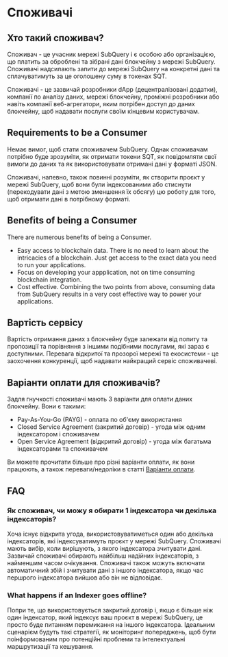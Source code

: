 # Споживачі

## Хто такий споживач?

Споживач - це учасник мережі SubQuery і є особою або організацією, що платить за оброблені та зібрані дані блокчейну з мережі SubQuery. Споживачі надсилають запити до мережі SubQuery на конкретні дані та сплачуватимуть за це оголошену суму в токенах SQT.

Споживачі - це зазвичай розробники dApp (децентралізовані додатки), компанії по аналізу даних, мережі блокчейну, проміжні розробники або навіть компанії веб-агрегатори, яким потрібен доступ до даних блокчейну, щоб надавати послуги своїм кінцевим користувачам.

## Requirements to be a Consumer

Немає вимог, щоб стати споживачем SubQuery. Однак споживачам потрібно буде зрозуміти, як отримати токени SQT, як повідомляти свої вимоги до даних та як використовувати отримані дані у форматі JSON.

Споживачі, напевно, також повинні розуміти, як створити проєкт у мережі SubQuery, щоб вони були індексованими або стиснути (перекодувати дані з метою зменшення їх обсягу) цю роботу для того, щоб отримати дані в потрібному форматі.

## Benefits of being a Consumer

There are numerous benefits of being a Consumer.

- Easy access to blockchain data. There is no need to learn about the intricacies of a blockchain. Just get access to the exact data you need to run your applications.
- Focus on developing your appplication, not on time consuming blockchain integration.
- Cost effective. Combining the two points from above, consuming data from SubQuery results in a very cost effective way to power your applications.

## Вартість сервісу

Вартість отримання даних з блокчейну буде залежати від попиту та пропозиції та порівняння з іншими подібними послугами, які зараз є доступними. Перевага відкритої та прозорої мережі та екосистеми - це заохочення конкуренції, щоб надавати найкращий сервіс споживачеві.

## Варіанти оплати для споживачів?

Задля гнучкості споживачі мають 3 варіанти для оплати даних блокчейну. Вони є такими:

- Pay-As-You-Go (PAYG) - оплата по об'єму використання
- Closed Service Agreement (закритий договір) - угода між одним індексатором і споживачем
- Open Service Agreement (відкритий договір) - угода між багатьма індексаторами та споживачем

Ви можете прочитати більше про різні варіанти оплати, як вони працюють, а також переваги/недоліки в статті [Варіанти оплати](./payment-methods.md).

## FAQ

### Як споживач, чи можу я обирати 1 індексатора чи декілька індексаторів?

Хоча існує відкрита угода, використовуватиметься один або декілька індексаторів, які індексуватимуть проєкт у мережі SubQuery. Споживачі мають вибір, коли вирішують, з якого індексатора зчитувати дані. Зазвичай споживачі обирають найбільш надійних індексаторів, з найменшим часом очікування. Споживачі також можуть включати автоматичний збій і зчитувати дані з іншого індексатора, якщо час першрого індексатора вийшов або він не відповідає.

### What happens if an Indexer goes offline?

Попри те, що використовується закритий договір і, якщо є більше ніж один індексатор, який індексує ваш проєкт в мережі SubQuery, це просто буде питанням перемикання на іншого індексатора. Ідеальним сценарієм будуть такі стратегії, як моніторинг попереджень, щоб бути поінформованим про потенційні проблеми та інтелектуальні маршрутизації та кешування.
